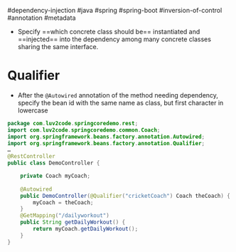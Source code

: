 #dependency-injection   #java #spring #spring-boot  #inversion-of-control  #annotation #metadata 

- Specify ==which concrete class should be== instantiated and ==injected== into the dependency among many concrete classes sharing the same interface.

# Qualifier
- After the `@Autowired` annotation of the method needing dependency, specify the bean id with the same name as class, but first character in lowercase
```java
package com.luv2code.springcoredemo.rest;
import com.luv2code.springcoredemo.common.Coach;
import org.springframework.beans.factory.annotation.Autowired;
import org.springframework.beans.factory.annotation.Qualifier;
…
@RestController
public class DemoController {

	private Coach myCoach;
	
	@Autowired
	public DemoController(@Qualifier("cricketCoach") Coach theCoach) {
		myCoach = theCoach;
	}
	@GetMapping("/dailyworkout")
	public String getDailyWorkout() {
		return myCoach.getDailyWorkout();
	}
}
```